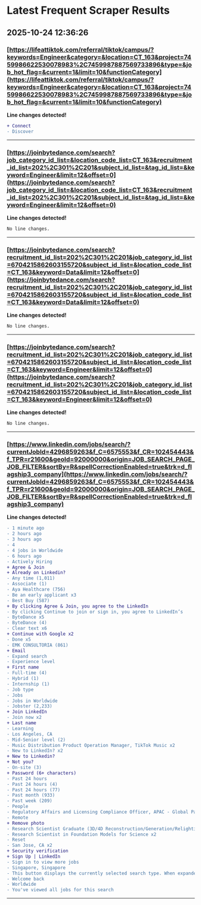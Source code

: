 # Latest Frequent Scraper Results

## 2025-10-24 12:36:26

### [https://lifeattiktok.com/referral/tiktok/campus/?keywords=Engineer&category=&location=CT_163&project=7459986622530078983%2C7459987887569733896&type=&job_hot_flag=&current=1&limit=10&functionCategory](https://lifeattiktok.com/referral/tiktok/campus/?keywords=Engineer&category=&location=CT_163&project=7459986622530078983%2C7459987887569733896&type=&job_hot_flag=&current=1&limit=10&functionCategory)

**Line changes detected!**

```diff
+ Connect
- Discover
```

---
### [https://joinbytedance.com/search?job_category_id_list=&location_code_list=CT_163&recruitment_id_list=202%2C301%2C201&subject_id_list=&tag_id_list=&keyword=Engineer&limit=12&offset=0](https://joinbytedance.com/search?job_category_id_list=&location_code_list=CT_163&recruitment_id_list=202%2C301%2C201&subject_id_list=&tag_id_list=&keyword=Engineer&limit=12&offset=0)

**Line changes detected!**

```diff
No line changes.
```

---
### [https://joinbytedance.com/search?recruitment_id_list=202%2C301%2C201&job_category_id_list=6704215862603155720&subject_id_list=&location_code_list=CT_163&keyword=Data&limit=12&offset=0](https://joinbytedance.com/search?recruitment_id_list=202%2C301%2C201&job_category_id_list=6704215862603155720&subject_id_list=&location_code_list=CT_163&keyword=Data&limit=12&offset=0)

**Line changes detected!**

```diff
No line changes.
```

---
### [https://joinbytedance.com/search?recruitment_id_list=202%2C301%2C201&job_category_id_list=6704215862603155720&subject_id_list=&location_code_list=CT_163&keyword=Engineer&limit=12&offset=0](https://joinbytedance.com/search?recruitment_id_list=202%2C301%2C201&job_category_id_list=6704215862603155720&subject_id_list=&location_code_list=CT_163&keyword=Engineer&limit=12&offset=0)

**Line changes detected!**

```diff
No line changes.
```

---
### [https://www.linkedin.com/jobs/search/?currentJobId=4296859263&f_C=6575553&f_CR=102454443&f_TPR=r21600&geoId=92000000&origin=JOB_SEARCH_PAGE_JOB_FILTER&sortBy=R&spellCorrectionEnabled=true&trk=d_flagship3_company](https://www.linkedin.com/jobs/search/?currentJobId=4296859263&f_C=6575553&f_CR=102454443&f_TPR=r21600&geoId=92000000&origin=JOB_SEARCH_PAGE_JOB_FILTER&sortBy=R&spellCorrectionEnabled=true&trk=d_flagship3_company)

**Line changes detected!**

```diff
- 1 minute ago
- 2 hours ago
- 3 hours ago
- 4
- 4 jobs in Worldwide
- 6 hours ago
- Actively Hiring
+ Agree & Join
+ Already on Linkedin?
- Any time (1,011)
- Associate (1)
- Aya Healthcare (756)
- Be an early applicant x3
- Best Buy (587)
+ By clicking Agree & Join, you agree to the LinkedIn
- By clicking Continue to join or sign in, you agree to LinkedIn’s
- ByteDance x5
- ByteDance (4)
- Clear text x6
+ Continue with Google x2
- Done x5
- EMK CONSULTORIA (861)
+ Email
- Expand search
- Experience level
+ First name
- Full-time (4)
- Hybrid (1)
- Internship (1)
- Job type
- Jobs
- Jobs in Worldwide
- Jobster (2,233)
+ Join LinkedIn
- Join now x2
+ Last name
- Learning
- Los Angeles, CA
- Mid-Senior level (2)
- Music Distribution Product Operation Manager, TikTok Music x2
- New to LinkedIn? x2
+ New to Linkedin?
+ Not you?
- On-site (3)
+ Password (6+ characters)
- Past 24 hours
- Past 24 hours (4)
- Past 24 hours (77)
- Past month (933)
- Past week (209)
- People
- Regulatory Affairs and Licensing Compliance Officer, APAC - Global Payment x2
- Remote
+ Remove photo
- Research Scientist Graduate (3D/4D Reconstruction/Generation/Relighting) - 2026 Start (PHD) x2
- Research Scientist in Foundation Models for Science x2
- Reset
- San Jose, CA x2
+ Security verification
+ Sign Up | LinkedIn
- Sign in to view more jobs
- Singapore, Singapore
- This button displays the currently selected search type. When expanded it provides a list of search options that will switch the search inputs to match the current selection.
- Welcome back
- Worldwide
- You've viewed all jobs for this search
```

---
